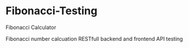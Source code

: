 # Fibonacci-Testing
Fibonacci Calculator

Fibonacci number calcuation RESTfull backend and frontend API testing
